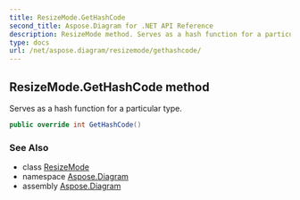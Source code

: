 ```yaml
---
title: ResizeMode.GetHashCode
second_title: Aspose.Diagram for .NET API Reference
description: ResizeMode method. Serves as a hash function for a particular type
type: docs
url: /net/aspose.diagram/resizemode/gethashcode/
---
```

## ResizeMode.GetHashCode method

Serves as a hash function for a particular type.

```csharp
public override int GetHashCode()
```

### See Also

* class [ResizeMode](../)
* namespace [Aspose.Diagram](../../resizemode/)
* assembly [Aspose.Diagram](../../../)


